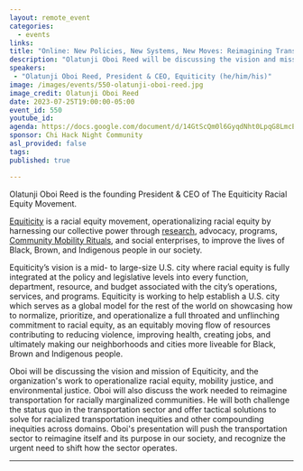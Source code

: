 ```yaml
---
layout: remote_event
categories:
  - events
links: 
title: "Online: New Policies, New Systems, New Moves: Reimagining Transportation for Racially Marginalized Communities"
description: "Olatunji Oboi Reed will be discussing the vision and mission of Equiticity, and the organization's work to operationalize racial equity, mobility justice, and environmental justice. Oboi will also discuss the work needed to reimagine transportation for racially marginalized communities. He will both challenge the status quo in  the transportation sector and offer tactical solutions to solve for racialized transportation inequities and other compounding inequities across domains. Oboi's presentation will push the transportation sector to reimagine itself and its purpose in our society, and recognize the urgent need to shift how the sector operates."
speakers:
 - "Olatunji Oboi Reed, President & CEO, Equiticity (he/him/his)"
image: /images/events/550-olatunji-oboi-reed.jpg
image_credit: Olatunji Oboi Reed
date: 2023-07-25T19:00:00-05:00
event_id: 550
youtube_id: 
agenda: https://docs.google.com/document/d/14GtScQm0l6GyqdNht0LpqG8LmcEF7i3COjNJ06PaTj8/edit#
sponsor: Chi Hack Night Community
asl_provided: false
tags: 
published: true

---
```

Olatunji Oboi Reed is the founding President & CEO of The Equiticity Racial Equity Movement. 

[Equiticity](http://equiticity.org/) is a racial equity movement, operationalizing racial equity by harnessing our collective power through [research](https://www.equiticity.org/research), advocacy, programs, [Community Mobility Rituals](https://youtu.be/6dCwO8xJJSA), and social enterprises, to improve the lives of Black, Brown, and Indigenous people in our society.

Equiticity’s vision is a mid- to large-size U.S. city where racial equity is fully integrated at the policy and legislative levels into every function, department, resource, and budget associated with the city’s operations, services, and programs. Equiticity is working to help establish a U.S. city which serves as a global model for the rest of the world on showcasing how to normalize, prioritize, and operationalize a full throated and unflinching commitment to racial equity, as an equitably moving flow of resources contributing to reducing violence, improving health, creating jobs, and ultimately making our neighborhoods and cities more liveable for Black, Brown and Indigenous people.

Oboi will be discussing the vision and mission of Equiticity, and the organization's work to operationalize racial equity, mobility justice, and environmental justice. Oboi will also discuss the work needed to reimagine transportation for racially marginalized communities. He will both challenge the status quo in the transportation sector and offer tactical solutions to solve for racialized transportation inequities and other compounding inequities across domains. Oboi's presentation will push the transportation sector to reimagine itself and its purpose in our society, and recognize the urgent need to shift how the sector operates. 

---
